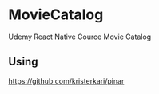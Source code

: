 # MovieCatalog
Udemy React Native Cource Movie Catalog

## Using

https://github.com/kristerkari/pinar
